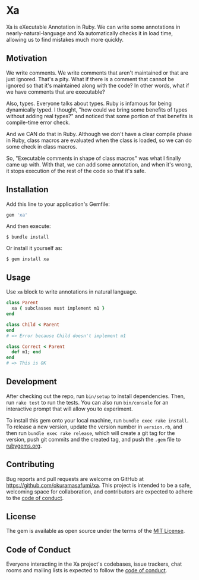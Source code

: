# Xa

Xa is eXecutable Annotation in Ruby. We can write some annotations in nearly-natural-language and Xa automatically checks it in load time, allowing us to find mistakes much more quickly.

## Motivation

We write comments. We write comments that aren't maintained or that are just ignored. That's a pity. What if there is a comment that cannot be ignored so that it's maintained along with the code? In other words, what if we have comments that are executable?

Also, types. Everyone talks about types. Ruby is infamous for being dynamically typed. I thought, "how could we bring some benefits of types without adding real types?" and noticed that some portion of that benefits is compile-time error check.

And we CAN do that in Ruby. Although we don't have a clear compile phase in Ruby, class macros are evaluated when the class is loaded, so we can do some check in class macros.

So, "Executable comments in shape of class macros" was what I finally came up with. With that, we can add some annotation, and when it's wrong, it stops execution of the rest of the code so that it's safe.

## Installation

Add this line to your application's Gemfile:

```ruby
gem 'xa'
```

And then execute:

    $ bundle install

Or install it yourself as:

    $ gem install xa

## Usage

Use `xa` block to write annotations in natural language.

```ruby
class Parent
  xa { subclasses must implement m1 }
end

class Child < Parent
end
# => Error because Child doesn't implement m1

class Correct < Parent
  def m1; end
end
# => This is OK
```

## Development

After checking out the repo, run `bin/setup` to install dependencies. Then, run `rake test` to run the tests. You can also run `bin/console` for an interactive prompt that will allow you to experiment.

To install this gem onto your local machine, run `bundle exec rake install`. To release a new version, update the version number in `version.rb`, and then run `bundle exec rake release`, which will create a git tag for the version, push git commits and the created tag, and push the `.gem` file to [rubygems.org](https://rubygems.org).

## Contributing

Bug reports and pull requests are welcome on GitHub at https://github.com/okuramasafumi/xa. This project is intended to be a safe, welcoming space for collaboration, and contributors are expected to adhere to the [code of conduct](https://github.com/okuramasafumi/xa/blob/main/CODE_OF_CONDUCT.md).

## License

The gem is available as open source under the terms of the [MIT License](https://opensource.org/licenses/MIT).

## Code of Conduct

Everyone interacting in the Xa project's codebases, issue trackers, chat rooms and mailing lists is expected to follow the [code of conduct](https://github.com/okuramasafumi/xa/blob/main/CODE_OF_CONDUCT.md).
